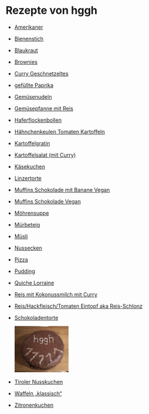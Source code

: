 Rezepte von hggh
=====================

* [Amerikaner](Amerikaner.md)
* [Bienenstich](bienenstich.md)
* [Blaukraut](blaukraut.md)
* [Brownies](brownies.md)
* [Curry Geschnetzeltes](curry-geschnetzeltes.md)
* [gefüllte Paprika](gefuellte_paprika.md)
* [Gemüsenudeln](Gemuesenudeln.md)
* [Gemüsepfanne mit Reis](Gemüsepfanne+Reis.md)
* [Haferflockenbollen](Haferflockenbollen.md)
* [Hähnchenkeulen Tomaten Kartoffeln](haehnchen-tomaten-kartoffeln-backofen.md)
* [Kartoffelgratin](Kartoffelgratin.md)
* [Kartoffelsalat (mit Curry)](Kartoffelsalat.md)
* [Käsekuchen](Käsekuchen.md)
* [Linzertorte](Linzertorte.md)
* [Muffins Schokolade mit Banane Vegan](vegan_schoki_bananen_muffins.md)
* [Muffins Schokolade Vegan](muffin_schokolade_vegan.md)
* [Möhrensuppe](Moehrensuppe.md)
* [Mürbeteig](Muerbeteig.md)
* [Müsli](muesli.md)
* [Nussecken](Nussecken.md)
* [Pizza](pizza.md)
* [Pudding](pudding.md)
* [Quiche Lorraine](quiche_lorraine.md)
* [Reis mit Kokonussmilch mit Curry](reis_kokosnussmilch_curry.md)
* [Reis/Hackfleisch/Tomaten Eintopf aka Reis-Schlonz](reis_hackfleisch_tomaten_eintopf.md)
* [Schokoladentorte](Schokoladentorte.md)

  <img src="../../pics/Schokoladentorte.jpg" width="30%" alt="Schokoladentorte" title="Schokoladentorte" />
* [Tiroler Nusskuchen](tiroler_nusskuchen.md)
* [Waffeln „klassisch“](waffeln.md)
* [Zitronenkuchen](zitronenkuchen.md)
